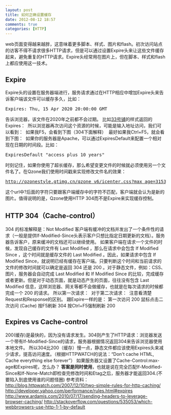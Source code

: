 ```yaml
---
layout: post
title: 如何正确设置缓存
date: 2012-08-12 18:57
comments: true
categories: [HTTP]
---
```

web页面变得越来越胖，这意味着更多脚本、样式、图片和flash。初次访问站点的访客不得不请求很多HTTP请求，但是可以通过设置Expire头来让这些文件缓存起来，避免重复的HTTP请求。Expire头经常用在图片上，但在脚本、样式和flash上都应使用这一技术。
<h2>Expire</h2>
Expire头的设置在服务器端进行，服务请求通过在HTTP相应中增加Expire头来告诉客户端该文件可以缓存多久，比如：
<pre>Expires: Thu, 15 Apr 2020 20:00:00 GMT</pre>
告诉浏览器，该文件在2020年之前都不会过期。
比如<a href="http://33pu.net/">33号铺</a>的样式返回的Expires：
<a href="http://yuguo.us/files/2012/08/1.png"><img class="aligncenter size-full wp-image-1348" title="1" src="http://yuguo.us/files/2012/08/1.png" alt=""   /></a>
所以浏览器再次访问这个资源的时候，可能是输入地址访问，我们可以看到：
<a href="http://yuguo.us/files/2012/08/2.png"><img class="aligncenter size-full wp-image-1349" title="2" src="http://yuguo.us/files/2012/08/2.png" alt=""   /></a>
如果我F5，会看到下图（304下面解释）
<a href="http://yuguo.us/files/2012/08/12.png"><img class="aligncenter size-full wp-image-1363" title="1" src="http://yuguo.us/files/2012/08/12.png" alt=""   /></a>
最好如果我Ctrl+F5，就会看到下图：
<a href="http://yuguo.us/files/2012/08/3.png"><img class="aligncenter size-full wp-image-1350" title="3" src="http://yuguo.us/files/2012/08/3.png" alt=""   /></a>
如果你的服务器是Apache，可以通过ExpiresDefault来配置一个相对现在日期的时间段。比如：
<pre>ExpiresDefault "access plus 10 years"</pre>
时刻记住，如果你使用了超长缓存，那么希望变更文件的时候就必须使用另一个文件名了。在Qzone我们使用时间戳来实现修改文件名的效果：
<pre><a href="http://qzonestyle.gtimg.cn/qzone_v6/icenter.css?max_age=31536000&amp;d=2012524161750">http://qzonestyle.gtimg.cn/qzone_v6/icenter.css?max_age=31536000&amp;d=2012524161750</a></pre>
这个url中?后面的字符只要跟客户端缓存中的字符不匹配，客户端就会认为是新的图片。值得说明的是，Qzone使用HTTP 304而不是Expire来实现缓存控制。
<h2>HTTP 304（Cache-control）</h2>
304 的标准解释是：Not Modified 客户端有缓冲的文档并发出了一个条件性的请求（一般是提供If-Modified-Since头表示客户只想比指定日期更新的文档）。服务器告诉客户，原来缓冲的文档还可以继续使用。
如果客户端在请求一个文件的时候，发现自己缓存的文件有 Last Modified ，那么在请求中会包含 If Modified Since ，这个时间就是缓存文件的 Last Modified 。因此，如果请求中包含 If Modified Since，就说明已经有缓存在客户端。只要判断这个时间和当前请求的文件的修改时间就可以确定是返回 304 还是 200 。对于静态文件，例如：CSS、图片，服务器会自动完成 Last Modified 和 If Modified Since 的比较，完成缓存或者更新。但是对于动态页面，就是动态产生的页面，往往没有包含 Last Modified 信息，这样浏览器、网关等都不会做缓存，也就是在每次请求的时候都完成一个 200 的请求。
所以第一次请求：
<a href="http://yuguo.us/files/2012/08/11.png"><img class="aligncenter size-full wp-image-1351" title="1" src="http://yuguo.us/files/2012/08/11.png" alt=""   /></a>
对于第二次请求：
<a href="http://yuguo.us/files/2012/08/21.png"><img class="aligncenter size-full wp-image-1352" title="2" src="http://yuguo.us/files/2012/08/21.png" alt=""   /></a>
注意看清楚Request和Response的区别。
跟Expire一样的是：
第一次访问 200
鼠标点击二次访问 (Cache)
按F5刷新 304
按Ctrl+F5强制刷新 200
<h2>Expires vs Cache-control</h2>
200(缓存)是最快的，因为没有请求发生。304则产生了HTTP请求：浏览器发送一个带有If-Modified-Since的请求，服务器根据情况返回304来告诉浏览器使用本地文件。
所以304比200（缓存）慢一点，静态文件都应该使用Expires头来减少请求，提高访问速度。（根据HTTPWATCH的说法：“Don't cache HTML, Cache everything else forever”）
如果服务器又设置了Cache-Control:max-age和Expires呢，怎么办？
<strong>答案是同时使用</strong>，也就是说在完全匹配If-Modified-Since和If-None-Match即检查完修改时间和Etag之后，服务器才能返回304.(不要陷入到底使用谁的问题怪圈)
参考资料：<a href="http://blog.httpwatch.com/2007/12/10/two-simple-rules-for-http-caching/">http://blog.httpwatch.com/2007/12/10/two-simple-rules-for-http-caching/</a>
<a href="http://developer.yahoo.com/performance/rules.html#expires">http://developer.yahoo.com/performance/rules.html#expires</a>
<a href="http://www.ardamis.com/2010/07/17/sending-headers-to-leverage-browser-caching/">http://www.ardamis.com/2010/07/17/sending-headers-to-leverage-browser-caching/</a>
<a href="http://stackoverflow.com/questions/535053/which-webbrowsers-use-http-1-1-by-default">http://stackoverflow.com/questions/535053/which-webbrowsers-use-http-1-1-by-default</a>
